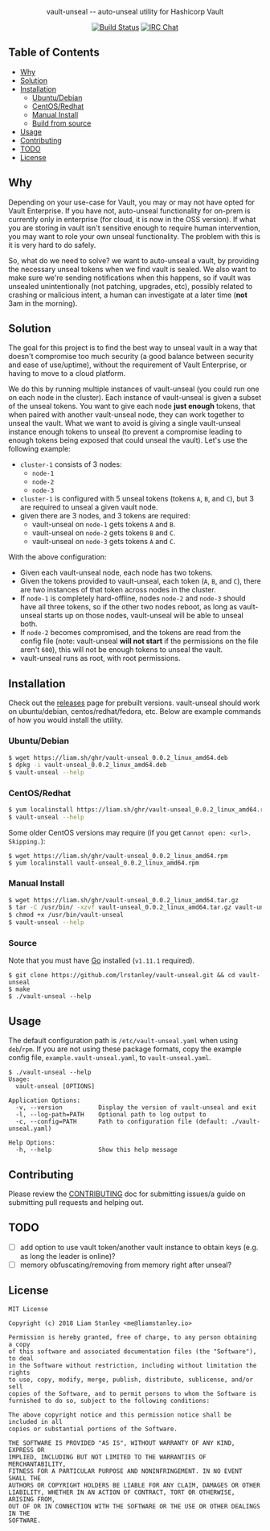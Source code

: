 <p align="center">vault-unseal -- auto-unseal utility for Hashicorp Vault</p>
<p align="center">
  <a href="https://travis-ci.org/lrstanley/vault-unseal"><img src="https://travis-ci.org/lrstanley/vault-unseal.svg?branch=master" alt="Build Status"></a>
  <a href="https://byteirc.org/channel/%23%2Fdev%2Fnull"><img src="https://img.shields.io/badge/ByteIRC-%23%2Fdev%2Fnull-blue.svg" alt="IRC Chat"></a>
</p>

## Table of Contents
- [Why](#why)
- [Solution](#solution)
- [Installation](#installation)
  - [Ubuntu/Debian](#ubuntudebian)
  - [CentOS/Redhat](#centosredhat)
  - [Manual Install](#manual-install)
  - [Build from source](#build-from-source)
- [Usage](#usage)
- [Contributing](#contributing)
- [TODO](#todo)
- [License](#license)

## Why

Depending on your use-case for Vault, you may or may not have opted for Vault
Enterprise. If you have not, auto-unseal functionality for on-prem is currently
only in enterprise (for cloud, it is now in the OSS version). If what you are
storing in vault isn't sensitive enough to require human intervention, you may
want to role your own unseal functionality. The problem with this is it is very
hard to do safely.

So, what do we need to solve? we want to auto-unseal a vault, by providing the
necessary unseal tokens when we find vault is sealed. We also want to make sure
we're sending notifications when this happens, so if vault was unsealed
unintentionally (not patching, upgrades, etc), possibly related to crashing or
malicious intent, a human can investigate at a later time (**not** 3am in the
morning).

## Solution

The goal for this project is to find the best way to unseal vault in a way that
doesn't compromise too much security (a good balance between security and ease of
use/uptime), without the requirement of Vault Enterprise, or having to move to a
cloud platform.

We do this by running multiple instances of vault-unseal (you could run one
on each node in the cluster). Each instance of vault-unseal is given a subset
of the unseal tokens. You want to give each node **just enough** tokens, that
when paired with another vault-unseal node, they can work together to unseal the
vault. What we want to avoid is giving a single vault-unseal instance enough
tokens to unseal (to prevent a compromise leading to enough tokens being exposed
that could unseal the vault). Let's use the following example:

   * `cluster-1` consists of 3 nodes:
      * `node-1`
      * `node-2`
      * `node-3`
   * `cluster-1` is configured with 5 unseal tokens (tokens `A`, `B`, and `C`), but
   3 are required to unseal a given vault node.
   * given there are 3 nodes, and 3 tokens are required:
      * vault-unseal on `node-1` gets tokens `A` and `B`.
      * vault-unseal on `node-2` gets tokens `B` and `C`.
      * vault-unseal on `node-3` gets tokens `A` and `C`.

With the above configuration:
   * Given each vault-unseal node, each node has two tokens.
   * Given the tokens provided to vault-unseal, each token (`A`, `B`, and `C`), there
   are two instances of that token across nodes in the cluster.
   * If `node-1` is completely hard-offline, nodes `node-2` and `node-3` should have
   all three tokens, so if the other two nodes reboot, as long as vault-unseal starts
   up on those nodes, vault-unseal will be able to unseal both.
   * If `node-2` becomes compromised, and the tokens are read from the config
   file (note: vault-unseal **will not start** if the permissions on the file aren't
   `600`), this will not be enough tokens to unseal the vault.
   * vault-unseal runs as root, with root permissions.

## Installation

Check out the [releases](https://github.com/lrstanley/vault-unseal/releases)
page for prebuilt versions. vault-unseal should work on ubuntu/debian,
centos/redhat/fedora, etc. Below are example commands of how you would install
the utility.

### Ubuntu/Debian

```bash
$ wget https://liam.sh/ghr/vault-unseal_0.0.2_linux_amd64.deb
$ dpkg -i vault-unseal_0.0.2_linux_amd64.deb
$ vault-unseal --help
```

### CentOS/Redhat

```bash
$ yum localinstall https://liam.sh/ghr/vault-unseal_0.0.2_linux_amd64.rpm
$ vault-unseal --help
```

Some older CentOS versions may require (if you get `Cannot open: <url>. Skipping.`):

```console
$ wget https://liam.sh/ghr/vault-unseal_0.0.2_linux_amd64.rpm
$ yum localinstall vault-unseal_0.0.2_linux_amd64.rpm
```

### Manual Install

```bash
$ wget https://liam.sh/ghr/vault-unseal_0.0.2_linux_amd64.tar.gz
$ tar -C /usr/bin/ -xzvf vault-unseal_0.0.2_linux_amd64.tar.gz vault-unseal
$ chmod +x /usr/bin/vault-unseal
$ vault-unseal --help
```

### Source

Note that you must have [Go](https://golang.org/doc/install) installed (`v1.11.1` required).

    $ git clone https://github.com/lrstanley/vault-unseal.git && cd vault-unseal
    $ make
    $ ./vault-unseal --help

## Usage

The default configuration path is `/etc/vault-unseal.yaml` when using `deb`/`rpm`.
If you are not using these package formats, copy the example config file,
`example.vault-unseal.yaml`, to `vault-unseal.yaml`.

```
$ ./vault-unseal --help
Usage:
  vault-unseal [OPTIONS]

Application Options:
  -v, --version          Display the version of vault-unseal and exit
  -l, --log-path=PATH    Optional path to log output to
  -c, --config=PATH      Path to configuration file (default: ./vault-unseal.yaml)

Help Options:
  -h, --help             Show this help message
```

## Contributing

Please review the [CONTRIBUTING](CONTRIBUTING.md) doc for submitting issues/a guide
on submitting pull requests and helping out.

## TODO

 - [ ] add option to use vault token/another vault instance to obtain keys (e.g. as long the leader is online)?
 - [ ] memory obfuscating/removing from memory right after unseal?

## License

```
MIT License

Copyright (c) 2018 Liam Stanley <me@liamstanley.io>

Permission is hereby granted, free of charge, to any person obtaining a copy
of this software and associated documentation files (the "Software"), to deal
in the Software without restriction, including without limitation the rights
to use, copy, modify, merge, publish, distribute, sublicense, and/or sell
copies of the Software, and to permit persons to whom the Software is
furnished to do so, subject to the following conditions:

The above copyright notice and this permission notice shall be included in all
copies or substantial portions of the Software.

THE SOFTWARE IS PROVIDED "AS IS", WITHOUT WARRANTY OF ANY KIND, EXPRESS OR
IMPLIED, INCLUDING BUT NOT LIMITED TO THE WARRANTIES OF MERCHANTABILITY,
FITNESS FOR A PARTICULAR PURPOSE AND NONINFRINGEMENT. IN NO EVENT SHALL THE
AUTHORS OR COPYRIGHT HOLDERS BE LIABLE FOR ANY CLAIM, DAMAGES OR OTHER
LIABILITY, WHETHER IN AN ACTION OF CONTRACT, TORT OR OTHERWISE, ARISING FROM,
OUT OF OR IN CONNECTION WITH THE SOFTWARE OR THE USE OR OTHER DEALINGS IN THE
SOFTWARE.
```

